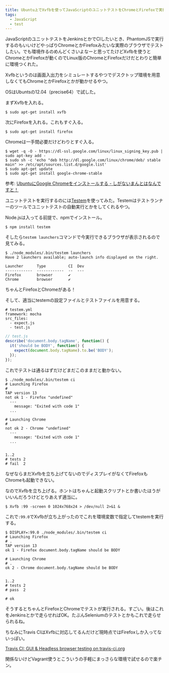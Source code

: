 ```yaml
---
title: Ubuntu上でXvfbを使ってJavaScriptのユニットテストをChromeとFirefoxで実行する
tags: 
  - JavaScript
  - test
---
```


JavaScriptのユニットテストをJenkinsとかでCIしたいとき、PhantomJSで実行するのもいいけどやっぱりChromeとかFirefoxみたいな実際のブラウザでテストしたい。でも環境作るのめんどくさいよなーと思ってたけどXvfbを使うとChromeとかFirefoxが動くのでLinux版のChromeとFirefoxだけだとわりと簡単に環境つくれた。

Xvfbというのは画面入出力をシミュレートするやつでデスクトップ環境を用意しなくてもChromeとかFirefoxとかが動かせるやつ。

OSはUbuntsの12.04（precise64）で試した。

まずXvfbを入れる。

    $ sudo apt-get install xvfb

次にFirefoxを入れる。これもすぐ入る。

    $ sudo apt-get install firefox

Chromeは一手間必要だけどわりとすぐ入る。

    $ wget -q -O - https://dl-ssl.google.com/linux/linux_signing_key.pub | sudo apt-key add -
    $ sudo sh -c 'echo "deb http://dl.google.com/linux/chrome/deb/ stable main" >> /etc/apt/sources.list.d/google.list'
    $ sudo apt-get update
    $ sudo apt-get install google-chrome-stable

参考: [UbuntuにGoogle Chromeをインストールする - しがないまんとはなんですと！](http://shiganaiman.hatenablog.com/entry/2012/01/24/120405)

ユニットテストを実行するのには[Testem](https://github.com/airportyh/testem)を使ってみた。Testemはテストランナーのツールでユニットテストの自動実行とかをしてくれるやつ。

Node.jsは入ってる前提で、npmでインストール。

    $ npm install testem

そしたら`testem launchers`コマンドで今実行できるブラウザが表示されるので見てみる。

    $ ./node_modules/.bin/testem launchers
    Have 2 launchers available; auto-launch info displayed on the right.

    Launcher      Type          CI  Dev
    ------------  ------------  --  ---
    Firefox       browser       ✔           
    Chrome        browser       ✔ 

ちゃんとFirefoxとChromeがある！

そして、適当にtestemの設定ファイルとテストファイルを用意する。

    # testem.yml
    framework: mocha
    src_files:
      - expect.js
      - test.js

```javascript
// test.js
describe('document.body.tagName', function() {
  it('should be BODY', function() {
    expect(document.body.tagName).to.be('BODY');
  });
});
```

これでテストは通るはずだけどまだこのままだと動かない。

    $ ./node_modules/.bin/testem ci
    # Launching Firefox
    # 
    TAP version 13
    not ok 1 - Firefox "undefined"
      ---
        message: "Exited with code 1"
      ...

    # Launching Chrome
    # 
    not ok 2 - Chrome "undefined"
      ---
        message: "Exited with code 1"
      ...


    1..2
    # tests 2
    # fail  2

なぜならまだXvfbを立ち上げてないのでディスプレイがなくてFirefoxもChromeも起動できない。

なのでXvfbを立ち上げる。ホントはちゃんと起動スクリプトとか書いたほうがいいんだろうけどとりあえず適当に。

    $ Xvfb :99 -screen 0 1024x768x24 > /dev/null 2>&1 &

これで`:99.0`でXvfbが立ち上がったのでこれを環境変数で指定してtestemを実行する。

    $ DISPLAY=:99.0 ./node_modules/.bin/testem ci
    # Launching Firefox
    # .
    TAP version 13
    ok 1 - Firefox document.body.tagName should be BODY

    # Launching Chrome
    # .
    ok 2 - Chrome document.body.tagName should be BODY


    1..2
    # tests 2
    # pass  2

    # ok

そうするとちゃんとFirefoxとChromeでテストが実行される。すごい。後はこれをJenkinsとかで走らせればOK。たぶんSeleniumのテストとかもこれで走らせられるね。

ちなみにTravis CIはXvfbに対応してるんだけど現時点ではFirefoxしか入ってないっぽい。

[Travis CI: GUI & Headless browser testing on travis-ci.org](http://about.travis-ci.org/docs/user/gui-and-headless-browsers/)

関係ないけどVagrant使うとこういうの手軽にまっさらな環境で試せるので楽チン。
